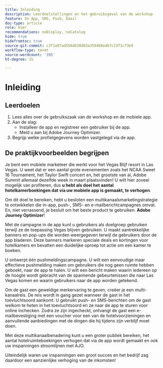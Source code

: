 ```yaml
---
title: Inleiding
description: Leerdoelstellingen en het gebruiksgeval van de workshop
feature: In App, SMS, Push, Email
doc-type: article
role: User
recommendations: noDisplay, noCatalog
hide: true
hidefromtoc: true
source-git-commit: c3f1e87ad556d630d03a359408edb7c23f1cf3e9
workflow-type: tm+mt
source-wordcount: '395'
ht-degree: 1%

---
```



# Inleiding

## Leerdoelen

1. Lees alles over de gebruikszaak van de workshop en de mobiele app.
2. Aan de slag:
   * Installeer de app en registreer een gebruiker bij de app.
   * Meld u aan bij Adobe Journey Optimizer.
3. Begrijp welke profielgegevens worden vastgelegd via de app.

## De praktijkvoorbeelden begrijpen

Je bent een mobiele marketeer die werkt voor het Vegas Blijf resort in Las Vegas. U weet dat er een aantal grote evenementen zoals het NCAA Sweet 16 Tournament, het Taylor Swift concert en, het grootste van al, Adobe Summit allemaal dezelfde week in maart plaatsvinden! U wilt hier zoveel mogelijk van profiteren, dus **u hebt als doel het aantal hotelkamerboekingen dat via uw mobiele app is gemaakt, te verhogen**.

Om dit doel te bereiken, hebt u besloten een multikanaalsmarketingstrategie te ontwikkelen die in-app, push-, SMS- en e-mailberichtcampagnes omvat.  En, niet verrassend, je besluit om het beste product te gebruiken. **Adobe Journey Optimizer**!

Met de campagne in de app kunt u gebruikers als doelgroep gebruiken terwijl ze de toepassing Vegas blijven gebruiken. U maakt aantrekkelijke banners en pop-ups die worden weergegeven terwijl de gebruikers door de app bladeren. Deze banners markeren speciale deals en kortingen voor hotelkamers en bevatten een duidelijke oproep tot actie om een kamer te boeken.

U ontwerpt één pushmeldingscampagne. U wilt een eenvoudige maar effectieve pushmelding maken om gebruikers die nog geen ruimte hebben geboekt, naar de app te halen. U wilt een bericht maken waarin iedereen op de hoogte wordt gebracht van de spannende gebeurtenissen die naar Las Vegas komen en waarin gebruikers naar de app worden getekend.

Om de gast een geweldige merkervaring te geven, creëer je een multi-kanaalreis. De reis wordt in gang gezet wanneer de gast in het toevluchtsoord aankomt. U gebruikt push- en SMS-berichten om de gast welkom te heten in het toevluchtsoord en ze naar de app te sturen voor online inchecken. Zodra ze zijn ingecheckt, ontvangt de gast een e-mailbevestiging met een voucher voor een van de hotelvoorzieningen en aanvullende aanbiedingen met de dingen die hij tijdens zijn verblijf moet doen.

Met deze multikanaalbenadering kunt u een groter publiek bereiken, het aantal hotelruimteboekingen verhogen dat via de app wordt gemaakt en ook uw inspanningen stroomlijnen met AJO.

Uiteindelijk waren uw inspanningen een groot succes en het bedrijf zag daardoor een aanzienlijke verhoging van de inkomsten!
